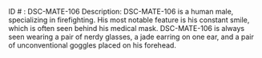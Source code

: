 ID # : DSC-MATE-106
Description: DSC-MATE-106 is a human male, specializing in firefighting. His most notable feature is his constant smile, which is often seen behind his medical mask. DSC-MATE-106 is always seen wearing a pair of nerdy glasses, a jade earring on one ear, and a pair of unconventional goggles placed on his forehead.